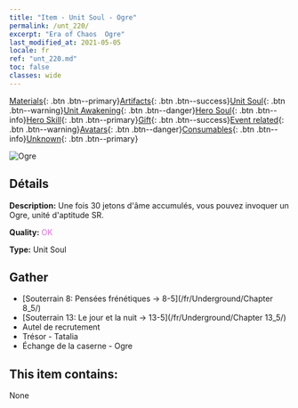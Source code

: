 ```yaml
---
title: "Item - Unit Soul - Ogre"
permalink: /unt_220/
excerpt: "Era of Chaos  Ogre"
last_modified_at: 2021-05-05
locale: fr
ref: "unt_220.md"
toc: false
classes: wide
---
```

 [Materials](/ItemsFR/){: .btn .btn--primary}[Artifacts](/ItemsFR/Artifacts/){: .btn .btn--success}[Unit Soul](/ItemsFR/UnitSoul/){: .btn .btn--warning}[Unit Awakening](/ItemsFR/UnitAwakening/){: .btn .btn--danger}[Hero Soul](/ItemsFR/HeroSoul/){: .btn .btn--info}[Hero Skill](/ItemsFR/HeroSkill/){: .btn .btn--primary}[Gift](/ItemsFR/Gift/){: .btn .btn--success}[Event related](/ItemsFR/Events/){: .btn .btn--warning}[Avatars](/ItemsFR/Avatars/){: .btn .btn--danger}[Consumables](/ItemsFR/Consumables/){: .btn .btn--info}[Unknown](/ItemsFR/Unknown/){: .btn .btn--primary}

 ![Ogre](/images/u/ti_shirenmo.jpg)

## Détails
 **Description:** Une fois 30 jetons d'âme accumulés, vous pouvez invoquer un Ogre, unité d'aptitude SR.

 **Quality:** <span style="color: #DA70D6">OK</span>

 **Type:** Unit Soul

## Gather

*    [Souterrain 8: Pensées frénétiques -> 8-5](/fr/Underground/Chapter 8_5/) 
*    [Souterrain 13: Le jour et la nuit -> 13-5](/fr/Underground/Chapter 13_5/) 
*    Autel de recrutement 
*    Trésor - Tatalia 
*    Échange de la caserne - Ogre 

## This item contains:

  None

